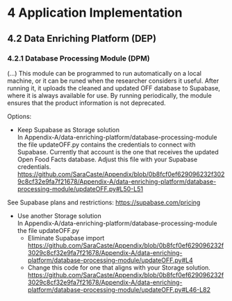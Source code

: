 # 4	Application Implementation 
## 4.2	Data Enriching Platform (DEP)
### 4.2.1	Database Processing Module (DPM)
(...) This module can be programmed to run automatically on a local machine, or it can be runed when the researcher considers it useful. After running it, it uploads the cleaned and updated OFF database to Supabase, where it is always available for use. By running periodically, the module ensures that the product information is not deprecated.

Options:

- Keep Supabase as Storage solution <br/>
In Appendix-A/data-enriching-platform/database-processing-module the file updateOFF.py contains the credentials to connect with Supabase. Currently that account is the one that receives the updated Open Food Facts database. Adjust this file with your Supabase credentials.
https://github.com/SaraCaste/Appendix/blob/0b8fcf0ef629096232f3029c8cf32e9fa7f21678/Appendix-A/data-enriching-platform/database-processing-module/updateOFF.py#L50-L51

See Supabase plans and restrictions: https://supabase.com/pricing

- Use another Storage solution <br/>
In Appendix-A/data-enriching-platform/database-processing-module the file updateOFF.py 
  - Eliminate Supabase import
  https://github.com/SaraCaste/Appendix/blob/0b8fcf0ef629096232f3029c8cf32e9fa7f21678/Appendix-A/data-enriching-platform/database-processing-module/updateOFF.py#L4 
  - Change this code for one that aligns with your Storage solution. 
https://github.com/SaraCaste/Appendix/blob/0b8fcf0ef629096232f3029c8cf32e9fa7f21678/Appendix-A/data-enriching-platform/database-processing-module/updateOFF.py#L46-L82








